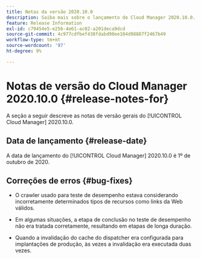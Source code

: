 ```yaml
---
title: Notas da versão 2020.10.0
description: Saiba mais sobre o lançamento do Cloud Manager 2020.10.0.
feature: Release Information
exl-id: c79454e5-e256-4e61-ac02-a201deca9dcd
source-git-commit: 4c977cdfbef438fdabd90ee104d98887f2467b49
workflow-type: tm+mt
source-wordcount: '97'
ht-degree: 9%

---
```


# Notas de versão do Cloud Manager 2020.10.0 {#release-notes-for}

A seção a seguir descreve as notas de versão gerais do [!UICONTROL Cloud Manager] 2020.10.0.

## Data de lançamento {#release-date}

A data de lançamento do [!UICONTROL Cloud Manager] 2020.10.0 é 1º de outubro de 2020.

## Correções de erros {#bug-fixes}

* O crawler usado para teste de desempenho estava considerando incorretamente determinados tipos de recursos como links da Web válidos.

* Em algumas situações, a etapa de conclusão no teste de desempenho não era tratada corretamente, resultando em etapas de longa duração.

* Quando a invalidação do cache do dispatcher era configurada para implantações de produção, às vezes a invalidação era executada duas vezes.
